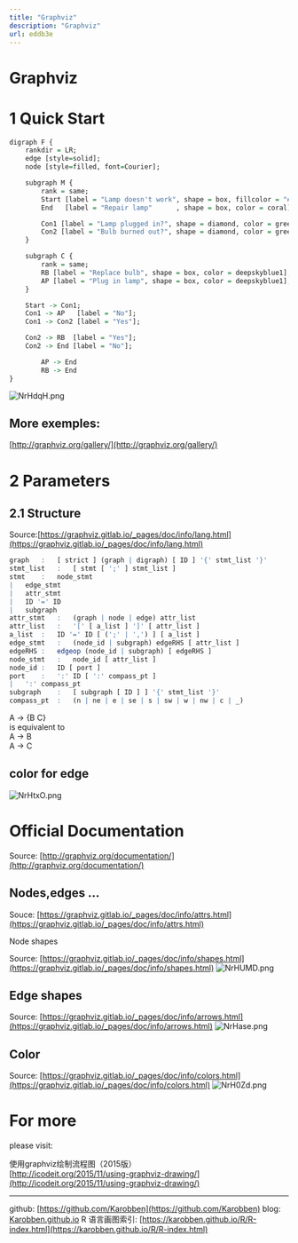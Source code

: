 ```yaml
---
title: "Graphviz"
description: "Graphviz"
url: eddb3e
---
```


# Graphviz

<a name="XsnEk"></a>
# 1 Quick Start
```r
digraph F {
    rankdir = LR;
    edge [style=solid];
    node [style=filled, font=Courier];

    subgraph M {
        rank = same;
        Start [label = "Lamp doesn't work", shape = box, fillcolor = "#FF0000" ];
        End   [label = "Repair lamp"      , shape = box, color = coral];

        Con1 [label = "Lamp plugged in?", shape = diamond, color = green, size = 3];
        Con2 [label = "Bulb burned out?", shape = diamond, color = green, size = 3];
    }

    subgraph C {
        rank = same;
        RB [label = "Replace bulb", shape = box, color = deepskyblue1];
        AP [label = "Plug in lamp", shape = box, color = deepskyblue1];
    }

    Start -> Con1;
    Con1 -> AP   [label = "No"];
    Con1 -> Con2 [label = "Yes"];

    Con2 -> RB  [label = "Yes"];
    Con2 -> End [label = "No"];

		AP -> End
		RB -> End
}

```

![NrHdqH.png](https://s1.ax1x.com/2020/06/26/NrHdqH.png)

<a name="DshML"></a>
## More exemples:
[http://graphviz.org/gallery/](http://graphviz.org/gallery/)

<a name="gPUU1"></a>
# 2 Parameters

<a name="rv6r4"></a>
## 2.1 Structure
Source:[https://graphviz.gitlab.io/_pages/doc/info/lang.html](https://graphviz.gitlab.io/_pages/doc/info/lang.html)
```r
graph	:	[ strict ] (graph | digraph) [ ID ] '{' stmt_list '}'
stmt_list	:	[ stmt [ ';' ] stmt_list ]
stmt	:	node_stmt
|	edge_stmt
|	attr_stmt
|	ID '=' ID
|	subgraph
attr_stmt	:	(graph | node | edge) attr_list
attr_list	:	'[' [ a_list ] ']' [ attr_list ]
a_list	:	ID '=' ID [ (';' | ',') ] [ a_list ]
edge_stmt	:	(node_id | subgraph) edgeRHS [ attr_list ]
edgeRHS	:	edgeop (node_id | subgraph) [ edgeRHS ]
node_stmt	:	node_id [ attr_list ]
node_id	:	ID [ port ]
port	:	':' ID [ ':' compass_pt ]
|	':' compass_pt
subgraph	:	[ subgraph [ ID ] ] '{' stmt_list '}'
compass_pt	:	(n | ne | e | se | s | sw | w | nw | c | _)
```


A -> {B C}<br />is equivalent to<br />A -> B<br />A -> C

<a name="pYvmH"></a>
## color for edge

![NrHtxO.png](https://s1.ax1x.com/2020/06/26/NrHtxO.png)



<a name="UebHR"></a>
# Official Documentation
Source: [http://graphviz.org/documentation/](http://graphviz.org/documentation/)

<a name="EvAhI"></a>
## Nodes,edges ...
Souce: [https://graphviz.gitlab.io/_pages/doc/info/attrs.html](https://graphviz.gitlab.io/_pages/doc/info/attrs.html)

Node shapes

Source: [https://graphviz.gitlab.io/_pages/doc/info/shapes.html](https://graphviz.gitlab.io/_pages/doc/info/shapes.html)
![NrHUMD.png](https://s1.ax1x.com/2020/06/26/NrHUMD.png)

<a name="L3B7Z"></a>
## Edge shapes
Source: [https://graphviz.gitlab.io/_pages/doc/info/arrows.html](https://graphviz.gitlab.io/_pages/doc/info/arrows.html)
![NrHase.png](https://s1.ax1x.com/2020/06/26/NrHase.png)

<a name="MndZU"></a>
## Color


Source: [https://graphviz.gitlab.io/_pages/doc/info/colors.html](https://graphviz.gitlab.io/_pages/doc/info/colors.html)
![NrH0Zd.png](https://s1.ax1x.com/2020/06/26/NrH0Zd.png)

<a name="lu47q"></a>
# For more
please visit: 

使用graphviz绘制流程图（2015版）<br />[http://icodeit.org/2015/11/using-graphviz-drawing/](http://icodeit.org/2015/11/using-graphviz-drawing/)




---
github: [https://github.com/Karobben](https://github.com/Karobben)
blog: [Karobben.github.io](http://Karobben.github.io)
R 语言画图索引: [https://karobben.github.io/R/R-index.html](https://karobben.github.io/R/R-index.html)
